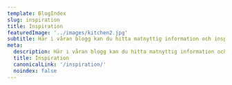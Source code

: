 ```yaml
---
template: BlogIndex
slug: inspiration
title: Inspiration
featuredImage: '../images/kitchen2.jpg'
subtitle: Här i våran blogg kan du hitta matnyttig information och inspiration till ditt nästa drömkök.
meta:
  description: Här i våran blogg kan du hitta matnyttig information och inspiration till ditt nästa drömkök.
  title: Inspiration
  canonicalLink: '/inspiration/'
  noindex: false
---
```

